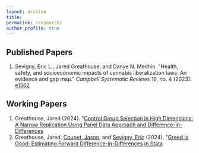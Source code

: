 ```yaml
---
layout: archive
title: 
permalink: /research/
author_profile: true 
---
```


## Published Papers

1. Sevigny, Eric L., Jared Greathouse, and Danye N. Medhin. "Health, safety, and socioeconomic impacts of cannabis liberalization laws: An evidence and gap map." _Campbell Systematic Reviews_ 19, no. 4 (2023): [e1362](https://doi.org/10.1002/cl2.1362)

## Working Papers

1. Greathouse, Jared (2024). "[Control Group Selection in High Dimensions: A Narrow Replication Using Panel Data Approach and Difference-in-Differences](https://jgreathouse9.github.io/publications/Replication_of_Shi_2023.pdf)
2. Greathouse, Jared, [Coupet, Jason](https://aysps.gsu.edu/profile/jason-coupet/), and [Sevigny, Eric](https://aysps.gsu.edu/profile/eric-sevigny/) (2024). "[Greed is Good: Estimating Forward Difference-in-Differences in Stata](https://jgreathouse9.github.io/publications/FDIDSJ.pdf)
